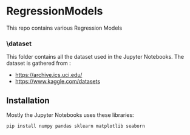 # RegressionModels
This repo contains various Regression Models

### \dataset
This folder contains all the dataset used in the Jupyter Notebooks. The dataset is gathered from :
- https://archive.ics.uci.edu/
- https://www.kaggle.com/datasets

## Installation
Mostly the Jupyter Notebooks uses these libraries:
```
pip install numpy pandas sklearn matplotlib seaborn
```
